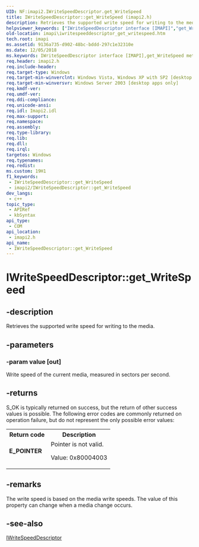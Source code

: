 ```yaml
---
UID: NF:imapi2.IWriteSpeedDescriptor.get_WriteSpeed
title: IWriteSpeedDescriptor::get_WriteSpeed (imapi2.h)
description: Retrieves the supported write speed for writing to the media.
helpviewer_keywords: ["IWriteSpeedDescriptor interface [IMAPI]","get_WriteSpeed method","IWriteSpeedDescriptor.get_WriteSpeed","IWriteSpeedDescriptor::get_WriteSpeed","get_WriteSpeed","get_WriteSpeed method [IMAPI]","get_WriteSpeed method [IMAPI]","IWriteSpeedDescriptor interface","imapi.iwritespeeddescriptor_get_writespeed","imapi2/IWriteSpeedDescriptor::get_WriteSpeed"]
old-location: imapi\iwritespeeddescriptor_get_writespeed.htm
tech.root: imapi
ms.assetid: 9136a735-d902-48bc-bddd-297c1e32310e
ms.date: 12/05/2018
ms.keywords: IWriteSpeedDescriptor interface [IMAPI],get_WriteSpeed method, IWriteSpeedDescriptor.get_WriteSpeed, IWriteSpeedDescriptor::get_WriteSpeed, get_WriteSpeed, get_WriteSpeed method [IMAPI], get_WriteSpeed method [IMAPI],IWriteSpeedDescriptor interface, imapi.iwritespeeddescriptor_get_writespeed, imapi2/IWriteSpeedDescriptor::get_WriteSpeed
req.header: imapi2.h
req.include-header: 
req.target-type: Windows
req.target-min-winverclnt: Windows Vista, Windows XP with SP2 [desktop apps only]
req.target-min-winversvr: Windows Server 2003 [desktop apps only]
req.kmdf-ver: 
req.umdf-ver: 
req.ddi-compliance: 
req.unicode-ansi: 
req.idl: Imapi2.idl
req.max-support: 
req.namespace: 
req.assembly: 
req.type-library: 
req.lib: 
req.dll: 
req.irql: 
targetos: Windows
req.typenames: 
req.redist: 
ms.custom: 19H1
f1_keywords:
 - IWriteSpeedDescriptor::get_WriteSpeed
 - imapi2/IWriteSpeedDescriptor::get_WriteSpeed
dev_langs:
 - c++
topic_type:
 - APIRef
 - kbSyntax
api_type:
 - COM
api_location:
 - imapi2.h
api_name:
 - IWriteSpeedDescriptor::get_WriteSpeed
---
```


# IWriteSpeedDescriptor::get_WriteSpeed


## -description

Retrieves the supported write speed for writing to the media.

## -parameters

### -param value [out]

Write speed of the current media, measured in sectors per second.

## -returns

S_OK   is typically returned on success, but the return of other success values is possible.  The following error codes are commonly returned on operation failure, but do not represent the only possible error values:

<table>
<tr>
<th>Return code</th>
<th>Description</th>
</tr>
<tr>
<td width="40%">
<dl>
<dt><b>E_POINTER</b></dt>
</dl>
</td>
<td width="60%">
Pointer is not valid.

Value: 0x80004003

</td>
</tr>
</table>

## -remarks

The write speed is based on the media write speeds. The value of this property can change when a media change occurs.

## -see-also

<a href="/windows/desktop/api/imapi2/nn-imapi2-iwritespeeddescriptor">IWriteSpeedDescriptor</a>

